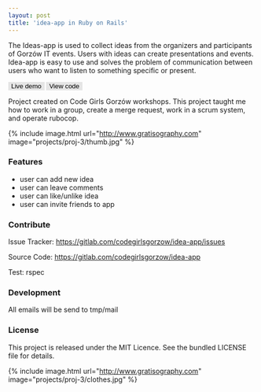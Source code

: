 ```yaml
---
layout: post
title: 'idea-app in Ruby on Rails'
---
```

The Ideas-app is used to collect ideas from the organizers and participants of Gorzów IT events. Users with ideas can create presentations and events. Idea-app is easy to use and solves the problem of communication between users who want to listen to something specific or present.

<a href="http://www.google.com" target="_blank"><button name="button" class="btn">Live demo</button></a>
<a href="https://gitlab.com/codegirlsgorzow/idea-app" target="_blank"><button name="button" class="btn">View code</button></a>

<style> 
.btn {
    color: black;
    background-color: #e5e5e5;
    cursor: pointer;
    border: none;
}
</style>

 Project created on Code Girls Gorzów workshops. This project taught me how to work in a group, create a merge request, work in a scrum system, and operate rubocop.

 {% include image.html url="http://www.gratisography.com" image="projects/proj-3/thumb.jpg" %}

### Features

* user can add new idea
* user can leave comments 
* user can like/unlike idea
* user can invite friends to app

###  Contribute

Issue Tracker: https://gitlab.com/codegirlsgorzow/idea-app/issues

Source Code: https://gitlab.com/codegirlsgorzow/idea-app

Test: rspec

###  Development

All emails will be send to tmp/mail


###  License

This project is released under the MIT Licence. 
See the bundled LICENSE file for details.

{% include image.html url="http://www.gratisography.com" image="projects/proj-3/clothes.jpg" %}
